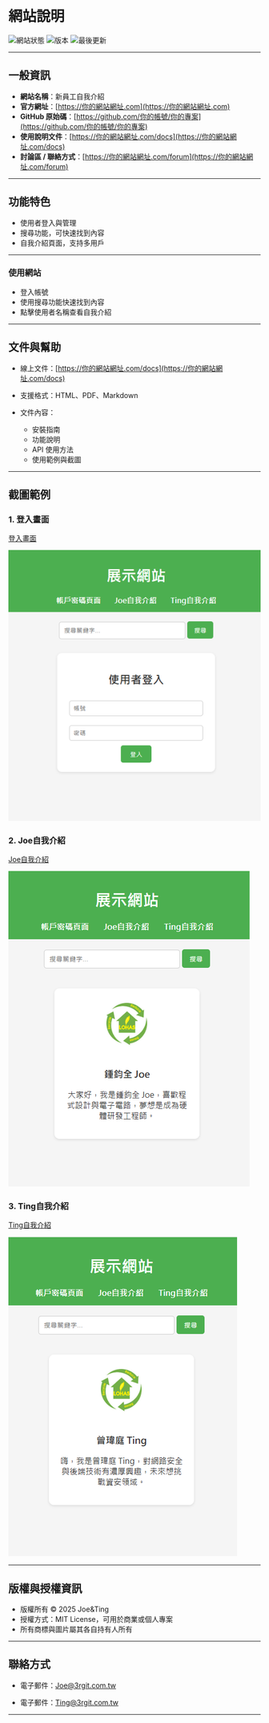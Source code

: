 # 網站說明

![網站狀態](https://img.shields.io/badge/Status-Active-brightgreen) ![版本](https://img.shields.io/badge/Version-1.0.0-blue) ![最後更新](https://img.shields.io/github/last-commit/你的帳號/你的專案)

---

## 一般資訊

* **網站名稱**：新員工自我介紹
* **官方網址**：[https://你的網站網址.com](https://你的網站網址.com)
* **GitHub 原始碼**：[https://github.com/你的帳號/你的專案](https://github.com/你的帳號/你的專案)
* **使用說明文件**：[https://你的網站網址.com/docs](https://你的網站網址.com/docs)
* **討論區 / 聯絡方式**：[https://你的網站網址.com/forum](https://你的網站網址.com/forum)

---

## 功能特色

* 使用者登入與管理
* 搜尋功能，可快速找到內容
* 自我介紹頁面，支持多用戶

---


### 使用網站

* 登入帳號
* 使用搜尋功能快速找到內容
* 點擊使用者名稱查看自我介紹

---

## 文件與幫助

* 線上文件：[https://你的網站網址.com/docs](https://你的網站網址.com/docs)
* 支援格式：HTML、PDF、Markdown
* 文件內容：

  * 安裝指南
  * 功能說明
  * API 使用方法
  * 使用範例與截圖

---

## 截圖範例

### 1. 登入畫面

[登入畫面](https://joe1025555.github.io/#login)

![alt text](<sing in  2025-09-01 150446.png>)

### 2. Joe自我介紹

[Joe自我介紹](https://joe1025555.github.io/#joe)

![alt text](Joe.png)

### 3. Ting自我介紹

[Ting自我介紹](https://joe1025555.github.io/#ting)

![alt text](Ting.png)

---

## 版權與授權資訊

* 版權所有 © 2025 Joe&Ting
* 授權方式：MIT License，可用於商業或個人專案
* 所有商標與圖片屬其各自持有人所有

---

## 聯絡方式

* 電子郵件：[Joe@3rgit.com.tw](mailto:Joe@3rgit.com.tw)

* 電子郵件：[Ting@3rgit.com.tw](mailto:Ting@3rgit.com.tw)

---